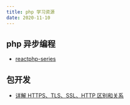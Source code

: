 ```yaml
---
title: php 学习资源
date: 2020-11-10
---
```


## php 异步编程

- [reactphp-series](https://sergeyzhuk.me/reactphp-series)

## 包开发

- [详解 HTTPS、TLS、SSL、HTTP 区别和关系](https://www.wosign.com/Info/https_tls_ssl_http.htm)
